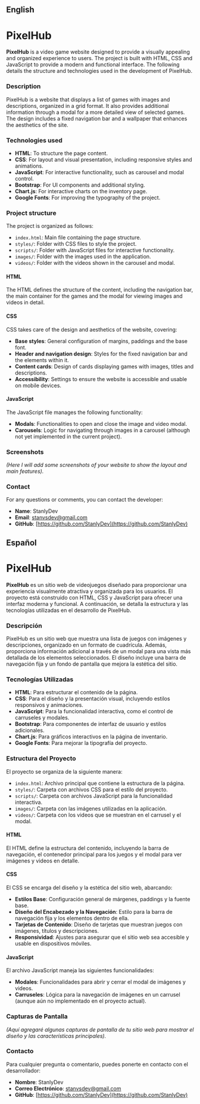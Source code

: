 ## English

# PixelHub

**PixelHub** is a video game website designed to provide a visually appealing and organized experience to users. The project is built with HTML, CSS and JavaScript to provide a modern and functional interface. The following details the structure and technologies used in the development of PixelHub.

### Description

PixelHub is a website that displays a list of games with images and descriptions, organized in a grid format. It also provides additional information through a modal for a more detailed view of selected games. The design includes a fixed navigation bar and a wallpaper that enhances the aesthetics of the site.

### Technologies used

- **HTML**: To structure the page content.
- **CSS**: For layout and visual presentation, including responsive styles and animations.
- **JavaScript**: For interactive functionality, such as carousel and modal control.
- **Bootstrap**: For UI components and additional styling.
- **Chart.js**: For interactive charts on the inventory page.
- **Google Fonts**: For improving the typography of the project.

### Project structure

The project is organized as follows:

- `index.html`: Main file containing the page structure.
- `styles/`: Folder with CSS files to style the project.
- `scripts/`: Folder with JavaScript files for interactive functionality.
- `images/`: Folder with the images used in the application.
- `videos/`: Folder with the videos shown in the carousel and modal.

#### HTML

The HTML defines the structure of the content, including the navigation bar, the main container for the games and the modal for viewing images and videos in detail.

#### CSS

CSS takes care of the design and aesthetics of the website, covering:

- **Base styles**: General configuration of margins, paddings and the base font.
- **Header and navigation design**: Styles for the fixed navigation bar and the elements within it.
- **Content cards**: Design of cards displaying games with images, titles and descriptions.
- **Accessibility**: Settings to ensure the website is accessible and usable on mobile devices.

#### JavaScript

The JavaScript file manages the following functionality:

- **Modals**: Functionalities to open and close the image and video modal.
- **Carousels**: Logic for navigating through images in a carousel (although not yet implemented in the current project).

### Screenshots

*(Here I will add some screenshots of your website to show the layout and main features).*

### Contact

For any questions or comments, you can contact the developer:

- **Name**: StanlyDev
- **Email**: [stanvsdev@gmail.com](mailto:stanvsdev@gmail.com)
- **GitHub**: [https://github.com/StanlyDev](https://github.com/StanlyDev)

## Español

# PixelHub

**PixelHub** es un sitio web de videojuegos diseñado para proporcionar una experiencia visualmente atractiva y organizada para los usuarios. El proyecto está construido con HTML, CSS y JavaScript para ofrecer una interfaz moderna y funcional. A continuación, se detalla la estructura y las tecnologías utilizadas en el desarrollo de PixelHub.

### Descripción

PixelHub es un sitio web que muestra una lista de juegos con imágenes y descripciones, organizado en un formato de cuadrícula. Además, proporciona información adicional a través de un modal para una vista más detallada de los elementos seleccionados. El diseño incluye una barra de navegación fija y un fondo de pantalla que mejora la estética del sitio.

### Tecnologías Utilizadas

- **HTML**: Para estructurar el contenido de la página.
- **CSS**: Para el diseño y la presentación visual, incluyendo estilos responsivos y animaciones.
- **JavaScript**: Para la funcionalidad interactiva, como el control de carruseles y modales.
- **Bootstrap**: Para componentes de interfaz de usuario y estilos adicionales.
- **Chart.js**: Para gráficos interactivos en la página de inventario.
- **Google Fonts**: Para mejorar la tipografía del proyecto.

### Estructura del Proyecto

El proyecto se organiza de la siguiente manera:

- `index.html`: Archivo principal que contiene la estructura de la página.
- `styles/`: Carpeta con archivos CSS para el estilo del proyecto.
- `scripts/`: Carpeta con archivos JavaScript para la funcionalidad interactiva.
- `images/`: Carpeta con las imágenes utilizadas en la aplicación.
- `videos/`: Carpeta con los videos que se muestran en el carrusel y el modal.

#### HTML

El HTML define la estructura del contenido, incluyendo la barra de navegación, el contenedor principal para los juegos y el modal para ver imágenes y videos en detalle.

#### CSS

El CSS se encarga del diseño y la estética del sitio web, abarcando:

- **Estilos Base**: Configuración general de márgenes, paddings y la fuente base.
- **Diseño del Encabezado y la Navegación**: Estilo para la barra de navegación fija y los elementos dentro de ella.
- **Tarjetas de Contenido**: Diseño de tarjetas que muestran juegos con imágenes, títulos y descripciones.
- **Responsividad**: Ajustes para asegurar que el sitio web sea accesible y usable en dispositivos móviles.

#### JavaScript

El archivo JavaScript maneja las siguientes funcionalidades:

- **Modales**: Funcionalidades para abrir y cerrar el modal de imágenes y videos.
- **Carruseles**: Lógica para la navegación de imágenes en un carrusel (aunque aún no implementado en el proyecto actual).

### Capturas de Pantalla

*(Aquí agregaré algunas capturas de pantalla de tu sitio web para mostrar el diseño y las características principales).*

### Contacto

Para cualquier pregunta o comentario, puedes ponerte en contacto con el desarrollador:

- **Nombre**: StanlyDev
- **Correo Electrónico**: [stanvsdev@gmail.com](mailto:stanvsdev@gmail.com)
- **GitHub**: [https://github.com/StanlyDev](https://github.com/StanlyDev)
